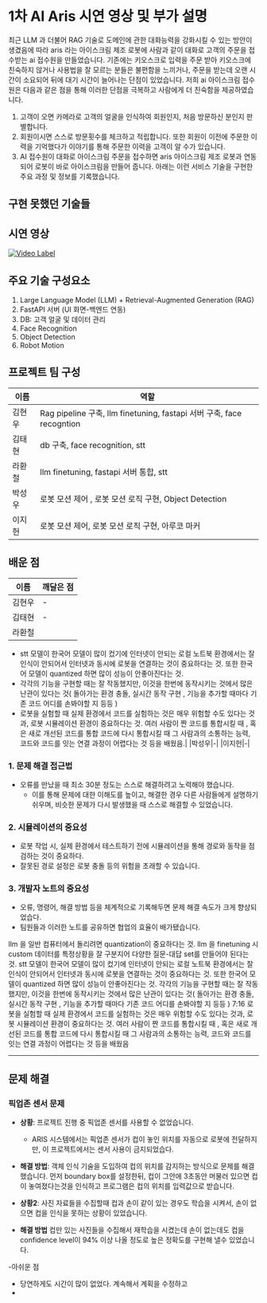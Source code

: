 # 1차 AI Aris 시연 영상 및 부가 설명


최근 LLM 과 더불어 RAG 기술로 도메인에 관한 대화능력을 강화시킬 수 있는 방안이 생겼음에 따라 aris 라는 아이스크림 제조 로봇에 사람과 같이 대화로 고객의 주문을 접수받는 ai 접수원을 만들었습니다. 기존에는 키오스크로 입력을 주문 받아 키오스크에 친숙하지 않거나 사용법을 잘 모르는 분들은 불편함을 느끼거나, 주문을 받는데 오랜 시간이 소요되어 뒤에 대기 시간이 늘어나는 단점이 있었습니다. 저희 ai 아이스크림 접수원은 다음과 같은 점을 통해 이러한 단점을 극복하고 사람에게 더 친숙함을 제공하였습니다.
1. 고객이 오면 카메라로 고객의 얼굴을 인식하여 회원인지, 처음 방문하신 분인지 판별합니다.
2. 회원이시면 스스로 방문횟수를 체크하고 적립합니다. 또한 회원이 이전에 주문한 이력을 기억했다가 이야기를 통해 주문한 이력을 고객이 알 수가 있습니다.
3. AI 접수원이 대화로 아이스크림 주문을 접수하면 aris 아이스크림 제조 로봇과 연동되어 로봇이 바로 아이스크림을 만들어 줍니다.
아래는 이런 서비스 기술을 구현한 주요 과정 및 정보를 기록했습니다.
## 구현 못했던 기술들

## 시연 영상

[![Video Label](http://img.youtube.com/vi/OnH8ScQYvCw/0.jpg)](https://www.youtube.com/watch?v=OnH8ScQYvCw)

## 주요 기술 구성요소
1. Large Language Model (LLM) + Retrieval-Augmented Generation (RAG)
2. FastAPI 서버 (UI 화면-백엔드 연동)
3. DB: 고객 얼굴 및 데이터 관리
4. Face Recognition
5. Object Detection
6. Robot Motion

## 프로젝트 팀 구성
|이름|역할|
|--|--|
|김현우|Rag pipeline 구축, llm finetuning, fastapi 서버 구축, face recogntion|
|김태현|db 구축, face recognition, stt|
|라환철|llm finetuning, fastapi 서버 통합, stt|
|박성우|로봇 모션 제어 , 로봇 모션 로직 구현, Object Detection|
|이지헌|로봇 모션 제어, 로봇 모션 로직 구현, 아루코 마커|

## 배운 점

|이름|깨달은 점|
|--|--|
|김현우|-|
|김태현|-|
|라환철||- llm 을 일반 컴퓨터에서 돌리려면 quantization이 중요하다는 것. - llm 을 finetuning 시 custom 데이터를 특정상황을 잘 구분지어 다양한 질문-대답 set를 만들어야 된다는 것.
- stt 모델이 한국어 모델이 많이 컸기에 인터넷이 안되는 로컬 노트북 환경에서는 잘 인식이 안되어서 인터넷과 동시에 로봇을 연결하는 것이 중요하다는 것.  또한 한국어 모델이 quantized 하면 많이 성능이 안좋아진다는 것.
- 각각의 기능을 구현할 때는 잘 작동했지만, 이것을 한번에 동작시키는 것에서 많은 난관이 있다는 것( 돌아가는 환경 충돌, 실시간 동작 구현 , 기능을 추가할 때마다 기존 코드 어디를 손봐야할 지 등등 )
- 로봇을 실험할 때 실제 환경에서 코드를 실험하는 것은 매우 위험할 수도 있다는 것과, 로봇 시뮬레이션 환경이 중요하다는 것.
여러 사람이 짠 코드를 통합시킬 때 , 혹은 새로 개선된 코드를 통합 코드에 다시 통합시킬 때 그 사람과의 소통하는 능력, 코드와 코드를 잇는 연결 과정이 어렵다는 것 등을 배웠음.|
|박성우|-|
|이지헌|-|

### 1. 문제 해결 접근법
- 오류를 만났을 때 최소 30분 정도는 스스로 해결하려고 노력해야 했습니다.
  - 이를 통해 문제에 대한 이해도를 높이고, 해결한 경우 다른 사람들에게 설명하기 쉬우며, 비슷한 문제가 다시 발생했을 때 스스로 해결할 수 있었습니다.

### 2. 시뮬레이션의 중요성
- 로봇 작업 시, 실제 환경에서 테스트하기 전에 시뮬레이션을 통해 경로와 동작을 점검하는 것이 중요하다.
- 잘못된 경로 설정은 로봇 충돌 등의 위험을 초래할 수 있습니다.

### 3. 개발자 노트의 중요성
- 오류, 명령어, 해결 방법 등을 체계적으로 기록해두면 문제 해결 속도가 크게 향상되었습다.
- 팀원들과 이러한 노트를 공유하면 협업의 효율이 배가됐습니다.

llm 을 일반 컴퓨터에서 돌리려면 quantization이 중요하다는 것.
llm 을 finetuning 시 custom 데이터를 특정상황을 잘 구분지어 다양한 질문-대답 set를 만들어야 된다는 것.
stt 모델이 한국어 모델이 많이 컸기에 인터넷이 안되는 로컬 노트북 환경에서는 잘 인식이 안되어서 인터넷과 동시에 로봇을 연결하는 것이 중요하다는 것.  또한 한국어 모델이 quantized 하면 많이 성능이 안좋아진다는 것.
각각의 기능을 구현할 때는 잘 작동했지만, 이것을 한번에 동작시키는 것에서 많은 난관이 있다는 것( 돌아가는 환경 충돌, 실시간 동작 구현 , 기능을 추가할 때마다 기존 코드 어디를 손봐야할 지 등등 )
7:16
로봇을 실험할 때 실제 환경에서 코드를 실험하는 것은 매우 위험할 수도 있다는 것과, 로봇 시뮬레이션 환경이 중요하다는 것.
여러 사람이 짠 코드를 통합시킬 때 , 혹은 새로 개선된 코드를 통합 코드에 다시 통합시킬 때 그 사람과의 소통하는 능력, 코드와 코드를 잇는 연결 과정이 어렵다는 것 등을 배웠음

---

## 문제 해결

### 픽업존 센서 문제
- **상황**: 프로젝트 진행 중 픽업존 센서를 사용할 수 없었습니다.
  - ARIS 시스템에서는 픽업존 센서가 컵이 놓인 위치를 자동으로 로봇에 전달하지만, 이 프로젝트에서는 센서 사용이 금지되었습다.
- **해결 방법**: 객체 인식 기술을 도입하여 컵의 위치를 감지하는 방식으로 문제를 해결했습니다. 먼저 boundary box를 설정한뒤, 컵이 그안에 3초동안 머물러 있으면 컵이 놓여졌다는것을 인식하고 프로그램은 컵의 위치를 입력값으로 받습니다.

- **상황2**: 사진 자료들을 수집할때 컵과 손이 같이 있는 경우도 학습을 시켜서, 손이 없으면 컵을 인식을 못하는 상황이 있었습니다. 

- **해결 방법** 컵만 있는 사진들을 수집해서 재학습을 시켰는데 손이 없는데도 컵을 confidence level이 94% 이상 나올 정도로 높은 정확도를 구현해 낼수 있었습니다.



-아쉬운 점
 - 당연하게도 시간이 많이 없었다. 계속해서 계획을 수정하고
 - 

